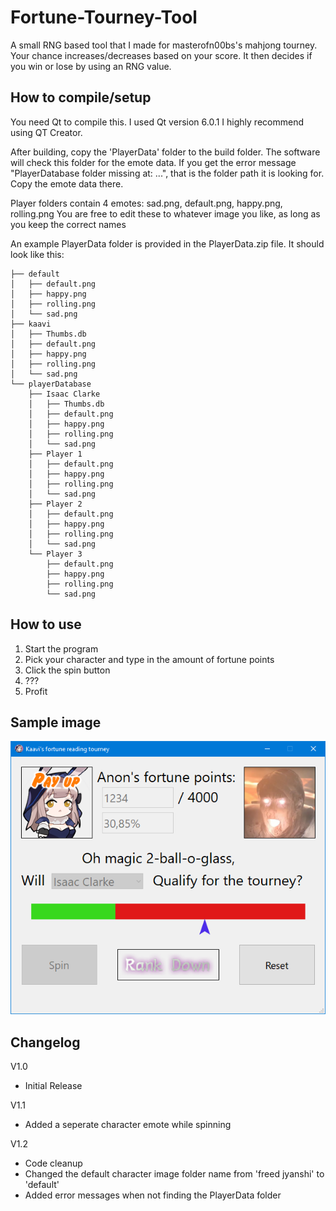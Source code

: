 # Fortune-Tourney-Tool
A small RNG based tool that I made for masterofn00bs's mahjong tourney.
Your chance increases/decreases based on your score. It then decides if you win or lose by using an RNG value.


## How to compile/setup
You need Qt to compile this.
I used Qt version 6.0.1
I highly recommend using QT Creator.

After building, copy the 'PlayerData' folder to the build folder. The software will check this folder for the emote data.
If you get the error message "PlayerDatabase folder missing at: ...", that is the folder path it is looking for. Copy the emote data there.

Player folders contain 4 emotes: sad.png, default.png, happy.png, rolling.png
You are free to edit these to whatever image you like, as long as you keep the correct names

An example PlayerData folder is provided in the PlayerData.zip file.
It should look like this:

    ├── default
    │   ├── default.png
    │   ├── happy.png
    │   ├── rolling.png
    │   └── sad.png
    ├── kaavi
    │   ├── Thumbs.db
    │   ├── default.png
    │   ├── happy.png
    │   ├── rolling.png
    │   └── sad.png
    └── playerDatabase
        ├── Isaac Clarke
        │   ├── Thumbs.db
        │   ├── default.png
        │   ├── happy.png
        │   ├── rolling.png
        │   └── sad.png
        ├── Player 1
        │   ├── default.png
        │   ├── happy.png
        │   ├── rolling.png
        │   └── sad.png
        ├── Player 2
        │   ├── default.png
        │   ├── happy.png
        │   ├── rolling.png
        │   └── sad.png
        └── Player 3
            ├── default.png
            ├── happy.png
            ├── rolling.png
            └── sad.png

## How to use
1. Start the program
2. Pick your character and type in the amount of fortune points
3. Click the spin button
4. ???
5. Profit

## Sample image
![gui](/sample/gui.png?raw=true "Optional Title")

## Changelog
V1.0
- Initial Release

V1.1
- Added a seperate character emote while spinning

V1.2
- Code cleanup
- Changed the default character image folder name from 'freed jyanshi' to 'default'
- Added error messages when not finding the PlayerData folder
